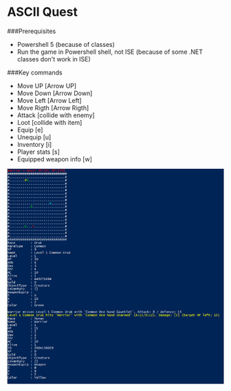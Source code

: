 # ASCII Quest

###Prerequisites
* Powershell 5 (because of classes)
* Run the game in Powershell shell, not ISE (because of some .NET classes don't work in ISE)

###Key commands
* Move UP [Arrow UP]
* Move Down [Arrow Down]
* Move Left [Arrow Left]
* Move Rigth [Arrow Rigth]
* Attack [collide with enemy]
* Loot [collide with item]
* Equip [e]
* Unequip [u]
* Inventory [i]
* Player stats [s]
* Equipped weapon info [w]
          
![alt tag](https://github.com/Satak/AsciiQuest/blob/master/AsciiQuest.PNG)
